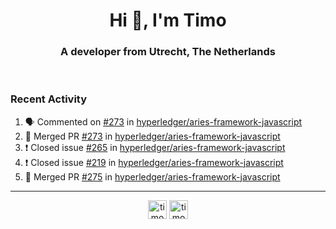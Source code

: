 <h1 align="center">Hi 👋, I'm Timo</h1>
<h3 align="center">A developer from Utrecht, The Netherlands</h3>
<br/>
<!-- https://github.com/rahuldkjain/github-profile-readme-generator --!>

<!--  <p align="left"><img src="https://github-readme-stats.vercel.app/api?username=timoglastra&show_icons=true&count_private=true&" alt="timoglastra" /></p> --!>

<!--
Github language stats
<p align="left"><img src="https://github-readme-stats.vercel.app/api/top-langs/?username=timoglastra&layout=compact" alt="timoglastra" /><p>
-->

<!-- Codestats language stats -->
<!-- <p align="left"><img src="https://codestats-readme.vercel.app/api/top-langs/?username=timoglastra&layout=compact&language_count=12" alt="timoglastra" /><p>    --!>
  
<h3>Recent Activity</h3>

<!--START_SECTION:activity-->
1. 🗣 Commented on [#273](https://github.com/hyperledger/aries-framework-javascript/issues/273) in [hyperledger/aries-framework-javascript](https://github.com/hyperledger/aries-framework-javascript)
2. 🎉 Merged PR [#273](https://github.com/hyperledger/aries-framework-javascript/pull/273) in [hyperledger/aries-framework-javascript](https://github.com/hyperledger/aries-framework-javascript)
3. ❗️ Closed issue [#265](https://github.com/hyperledger/aries-framework-javascript/issues/265) in [hyperledger/aries-framework-javascript](https://github.com/hyperledger/aries-framework-javascript)
4. ❗️ Closed issue [#219](https://github.com/hyperledger/aries-framework-javascript/issues/219) in [hyperledger/aries-framework-javascript](https://github.com/hyperledger/aries-framework-javascript)
5. 🎉 Merged PR [#275](https://github.com/hyperledger/aries-framework-javascript/pull/275) in [hyperledger/aries-framework-javascript](https://github.com/hyperledger/aries-framework-javascript)
<!--END_SECTION:activity-->

---

<p align="center">
<a href="https://twitter.com/timoglastra" target="blank"><img align="center" src="https://cdn.jsdelivr.net/npm/simple-icons@3.0.1/icons/twitter.svg" alt="timoglastra" height="30" width="30" /></a>
<a href="https://linkedin.com/in/timoglastra" target="blank"><img align="center" src="https://cdn.jsdelivr.net/npm/simple-icons@3.0.1/icons/linkedin.svg" alt="timoglastra" height="30" width="30" /></a>
</p>



